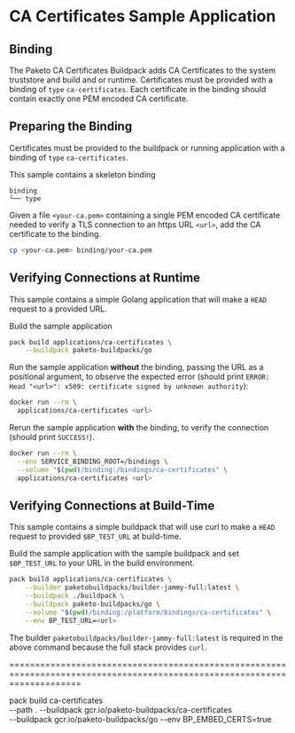 # CA Certificates Sample Application

## Binding

The Paketo CA Certificates Buildpack adds CA Certificates to the system truststore and build and or runtime. Certificates must be provided with a binding of `type` `ca-certificates`. Each certificate in the binding should contain exactly one PEM encoded CA certificate.

## Preparing the Binding
Certificates must be provided to the buildpack or running application with a binding of `type` `ca-certificates`.

This sample contains a skeleton binding
```plain
binding
└── type
```

Given a file `<your-ca.pem>` containing a single PEM encoded CA certificate needed to verify a TLS connection to an https URL `<url>`, add the CA certificate to the binding.
```bash
cp <your-ca.pem> binding/your-ca.pem
```

## Verifying Connections at Runtime
This sample contains a simple Golang application that will make a `HEAD` request to a provided URL.

Build the sample application
```bash
pack build applications/ca-certificates \
    --buildpack paketo-buildpacks/go
```
Run the sample application **without** the binding, passing the URL as a positional argument, to observe the expected error (should print `ERROR: Head "<url>": x509: certificate signed by unknown authority`):
```bash
docker run --rm \
  applications/ca-certificates <url>
```

Rerun the sample application **with** the binding, to verify the connection (should print `SUCCESS!`).

```bash
docker run --rm \
  --env SERVICE_BINDING_ROOT=/bindings \
  --volume "$(pwd)/binding:/bindings/ca-certificates" \
  applications/ca-certificates <url>
```


## Verifying Connections at Build-Time
This sample contains a simple buildpack that will use curl to make a `HEAD` request to provided `$BP_TEST_URL` at build-time.

Build the sample application with the sample buildpack and set `$BP_TEST_URL` to your URL in the build environment.
```bash
pack build applications/ca-certificates \
    --builder paketobuildpacks/builder-jammy-full:latest \
    --buildpack ./buildpack \
    --buildpack paketo-buildpacks/go \
    --volume "$(pwd)/binding:/platform/bindings/ca-certificates" \
    --env BP_TEST_URL=<url>
```

The builder `paketobuildpacks/builder-jammy-full:latest` is required in the above command because the full stack provides `curl`.

==========================================================================================================================


pack build ca-certificates \
    --path .
    --buildpack gcr.io/paketo-buildpacks/ca-certificates \
    --buildpack gcr.io/paketo-buildpacks/go --env BP_EMBED_CERTS=true 




